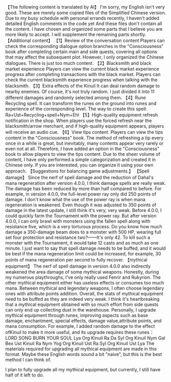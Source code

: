 【The following content is translated by AI】
I'm sorry, my English isn't very good.
These are merely some copied files of the Simplified Chinese version.
Due to my busy schedule with personal errands recently, I haven't added detailed English comments in the code yet
And these files don't contain all the content. I have chosen and organized some parts that I believe you are more likely to accept.
I will supplement the remaining parts shortly.
【Additional content】
【1】Review of the conversation content
Players can check the corresponding dialogue option branches in the "Consciousness" book after completing certain main and side quests, covering all options that may affect the subsequent plot.
However, I only organized the Chinese dialogues. There is just too much content.
【2】Blacksmith and black market experience
Players can view the current black market experience progress after completing transactions with the black market.
Players can check the current blacksmith experience progress when talking with the blacksmith.
【3】Extra effects of the Kinuil 
It can deal random damage to nearby enemies. Of course, it's not truly random. I just divided it into 11 different damages and randomly selected among them.
【4】Rune Recycling spell.
It can transform the runes on the ground into runes and experience of the corresponding level.
The way to create this spell:
Ra+Ust+Recycling+spell+Nym+Ehl
【5】High-quality equipment refresh notification in the shop.
When players use the forced refresh near the blacksmith/arrow merchant,
and if high-quality equipment appears, players will receive an audio cue.
【6】View tips content.
Players can view the tips content in the "Consciousness" book. 
The method of refreshing a tip every once in a while is great, but inevitably,
many contents appear very rarely or even not at all. 
Therefore, I have added an option in the "Consciousness" book to allow players to view the tips content. 
Due to the sheer volume of content, I have only performed a simple categorization and created it in Chinese only.
If you are interested, you can organize it using your own approach.
【Suggestions for balancing game adjustments.】
【Spell damage】
Since the nerf of spell damage and the reduction of Dahal's mana regeneration after version 4.0.0,
I think damage spells are really weak.
The damage has been reduced by more than half compared to before. For example, in version 4.0.0, 
the full-level power ray only did 250 points of damage.
I don't know what the use of the power ray is when mana regeneration is weakened. 
Even though it was adjusted to 350 points of damage in the latest update, I still think it's very, very weak.
Before 4.0.0, I could quickly farm the Tournament with the power ray. But after version 4.0.0,
I can only brawl with monsters using the fallen spell along with resistance five, which is a very torturous process. 
Do you know how much damage a 350-damage beam does to a monster with 500 HP,
wearing full set four protection and resistance two?——It's only 42. 
To kill such a monster with the Tournament, it would take 12 casts and as much as one minute.
I just want to say that spell damage needs to be buffed, 
and it would be best if the mana regeneration limit could be increased, 
for example, 30 points of mana regeneration per second to fully recover.
【mythical equipment】
The nerf of spell damage in version 4.0.0 also indirectly weakened the area damage of some mythical weapons. 
Honestly, during my numerous playthroughs, I've only really used Fenrir and Rukyrion. 
The other mythical equipment either has useless effects or consumes too much mana. 
Between mythical and legendary weapons, I often choose legendary ones with attribute points addition.
Overall, the stats of mythical equipment need to be buffed as they are indeed very weak.
I think it's heartbreaking that a mythical equipment obtained with so much effort from side quests can only end up collecting dust in the warehouse. 
Personally, I upgrade mythical equipment through runes, 
improving aspects such as base damage, enchantment, special effects, damage value,attribute points, and mana consumption.
For example, I added random damage to the effect ofKinuil to make it more useful, and its upgrade requires these runes：
LORD SONG BURN YOUR SOUL
Lya Org Kinuil Ra Da
Syl Org Kinuil Nym Gal
Bex Ust Kinuil Ra Nym
Yog Org Kinuil Ust Ra
Syl Org Kinuil Ust Lya
The materials required for upgrading all mythical equipment are made in this format. 
Maybe these English words sound a bit "naive", but this is the best method I can think of.


I plan to fully upgrade all my mythical equipment, but currently, I still have half of it left to do.
